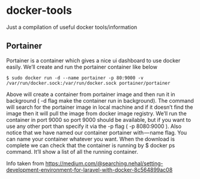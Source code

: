 # docker-tools
Just a compilation of useful docker tools/information

## Portainer

Portainer is a container which gives a nice ui dashboard to use docker easily. We’ll create and run the portainer container like below

`$ sudo docker run -d --name portainer -p 80:9000 -v /var/run/docker.sock:/var/run/docker.sock portainer/portainer`

Above will create a container from portainer image and then run it in background ( -d flag make the container run in background). The command will search for the portainer image in local machine and if it doesn’t find the image then it will pull the image from docker image registry. We’ll run the container in port 9000 so port 9000 should be available, but if you want to use any other port than specify it via the -p flag ( -p 8080:9000 ). Also notice that we have named our container portainer with — name flag. You can name your container whatever you want. When the download is complete we can check that the container is running by $ docker ps command. It’ll show a list of all the running container.

Info taken from https://medium.com/@searching.nehal/setting-development-environment-for-laravel-with-docker-8c564899ac08
